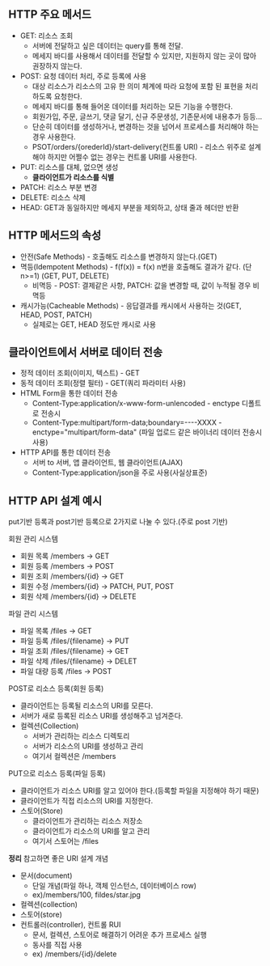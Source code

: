 ## HTTP 주요 메서드
* GET: 리소스 조회
  * 서버에 전달하고 싶은 데이터는 query를 통해 전달.
  * 메세지 바디를 사용해서 데이터를 전달할 수 있지만, 지원하지 않는 곳이 많아 권장하지 않는다.
* POST: 요청 데이터 처리, 주로 등록에 사용
  * 대상 리소스가 리소스의 고유 한 의미 체계에 따라 요청에 포함 된 표현을 처리하도록 요청한다.
  * 메세지 바디를 통해 들어온 데이터를 처리하는 모든 기능을 수행한다.
  * 회원가입, 주문, 글쓰기, 댓글 달기, 신규 주문생성, 기존문서에 내용추가 등등...
  * 단순히 데이터를 생성하거나,  변경하는 것을 넘어서 프로세스를 처리해야 하는 경우 사용한다.
  * PSOT/orders/{orederId}/start-delivery(컨트롤 URI) - 리소스 위주로 설계해야 하지만 어쩔수 없는 경우는 컨트롤 URI를 사용한다.
* PUT: 리소스를 대체, 없으면 생성
  * **클라이언트가 리소스를 식별**
* PATCH: 리소스 부분 변경
* DELETE: 리소스 삭제
* HEAD: GET과 동일하지만 메세지 부분을 제외하고, 상태 줄과 헤더만 반환

## HTTP 메서드의 속성
* 안전(Safe Methods) - 호출해도 리소스를 변경하지 않는다.(GET)
* 멱등(Idempotent Methods) - f(f(x)) = f(x) n번을 호출해도 결과가 같다. (단 n>=1) (GET, PUT, DELETE)
  * 비멱등 - POST: 결제같은 사항, PATCH: 값을 변경할 때, 값이 누적될 경우 비멱등
* 캐시가능(Cacheable Methods) - 응답결과를 캐시에서 사용하는 것(GET, HEAD, POST, PATCH)
  * 실제로는 GET, HEAD 정도만 캐시로 사용
  
## 클라이언트에서 서버로 데이터 전송
* 정적 데이터 조회(이미지, 텍스트) - GET
* 동적 데이터 조회(정렬 필터) - GET(쿼리 파라미터 사용)
* HTML Form을 통한 데이터 전송
  * Content-Type:application/x-www-form-unlencoded - enctype 디폴트로 전송시
  * Content-Type:multipart/form-data;boundary=----XXXX - enctype="multipart/form-data" (파일 업로드 같은 바이너리 데이터 전송시 사용)
* HTTP API를 통한 데이터 전송
  * 서버 to 서버, 앱 클라이언트, 웹 클라이언트(AJAX)
  * Content-Type:application/json을 주로 사용(사실상표준)

## HTTP API 설계 예시
put기반 등록과 post기반 등록으로 2가지로 나눌 수 있다.(주로 post 기반)

회원 관리 시스템
* 회원 목록 /members -> GET
* 회원 등록 /members -> POST
* 회원 조회 /members/{id} -> GET
* 회원 수정 /members/{id} -> PATCH, PUT, POST
* 회원 삭제 /members/{id} -> DELETE

파일 관리 시스템
* 파일 목록 /files -> GET
* 파일 등록 /files/{filename} -> PUT
* 파일 조회 /files/{filename} -> GET
* 파일 삭제 /files/{filename} -> DELET
* 파일 대량 등록 /files -> POST

POST로 리소스 등록(회원 등록)
* 클라이언트는 등록될 리소스의 URI를 모른다.
* 서버가 새로 등록된 리소스 URI를 생성해주고 넘겨준다.
* 컬렉션(Collection)
  * 서버가 관리하는 리소스 디렉토리
  * 서버가 리소스의 URI를 생성하고 관리
  * 여기서 컬렉션은 /members

PUT으로 리소스 등록(파일 등록)
* 클라이언트가 리소스 URI를 알고 있어야 한다.(등록할 파일을 지정해야 하기 때문)
* 클라이언트가 직접 리소스의 URI를 지정한다.
* 스토어(Store)
  * 클라이언트가 관리하는 리소스 저장소
  * 클라이언트가 리소스의 URI를 알고 관리
  * 여기서 스토어는 /files
  
  
**정리**
참고하면 좋은 URI 설계 개념
* 문서(document)
  * 단일 개념(파일 하나, 객체 인스턴스, 데이터베이스 row)
  * ex)/members/100, fildes/star.jpg
* 컬렉션(collection) 
* 스토어(store)
* 컨트롤러(controller), 컨트롤 RUI
  * 문서, 컬렉션, 스토어로 해결하기 어려운 추가 프로세스 실행
  * 동사를 직접 사용
  * ex) /members/{id}/delete
